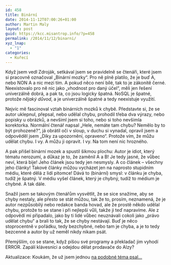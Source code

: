 ```yaml
---
id: 458
title: Binární
date: 2014-11-12T07:00:26+01:00
author: Martin Maly
layout: post
guid: https://kcc.misantrop.info/?p=458
permalink: /2014/11/12/binarni/
xyz_lnap:
  - "1"
categories:
  - Kuřecí
---
```

Když jsem vedl Zdroják, setkával jsem se pravidelně se čtenáři, které jsem si pracovně označoval &#8222;Binární mozky&#8220;. Pro ně plně platilo, že je buď A, nebo NON A a nic mezi tím. A pokud něco není bílé, tak to je zákonitě černé. Neexistovalo pro ně nic jako &#8222;vhodnost pro daný účel&#8220;, měli jen řešení univerzálně dobrá, a pak ta, co jsou logicky špatná. NoSQL je špatné, protože _nějaký důvod_, a je univerzálně špatné a tedy neexistuje využití.

Nejvíc mě fascinoval vztah binárních mozků k chybě. Představte si, že se autor uklepnul, přepsal, nebo udělal chybu, prohodil třeba dva výrazy, nebo popisky u obrázků, a nevšiml jsem si toho, nebo si toho nevšimla korektorka. Normální čtenář napsal &#8222;Hele, nemáte tam chybu? Nemělo by to být prohozené?&#8220;, já obrátil oči v sloup, v duchu si vynadal, opravil jsem a odpověděl jsem &#8222;Díky za upozornění, opraveno&#8220;. Protože vím, že můžu udělat chybu. I vy. A můžu ji opravit. I vy. Na tom není nic hrozného.

A pak přišel binární mozek a spustil šikmou plochu: Autor je idiot, který tématu nerozumí, a důkaz je to, že zaměnil A a B! Je tedy jasné, že vůbec neví, která bije! Jeho článek jsou tedy jen nesmysly. A co článek &#8211; všechny jeho články! Takové články můžou vycházet jen na naprosto stupidním médiu, které dělá z lidí pitomce! Dává to (binární) smysl: v článku je chyba, tudíž je špatný. V médiu vyšel článek, který je chybný, tudíž to médium je chybné. A tak dále.

Snažil jsem se takovým čtenářům vysvětlit, že se sice snažíme, aby se chyby nestaly, ale přesto se stát můžou, tak že to, prosím, neznamená, že je autor nezpůsobilý nebo redakce banda hovad, ale že prostě někdo udělal chybu, protože to se stane i při nejlepší vůli, takže ji teď napravíme. Ale z odpovědí mi připadalo, jako by ti lidé vůbec neuznávali cokoli jako &#8222;právo udělat chybu&#8220; a brali to tak, že se chyby nestávají. Buď je něco stoprocentně v pořádku, tedy bezchybné, nebo tam je chyba, a je to tedy bezcenné a autor by už neměl nikdy nikam psát.

Přemýšlím, co se stane, když píšou své programy a překladač jim vyhodí ERROR. Zapálí klávesnici a odejdou dělat prodavače do Alzy?

Aktualizace: Koukám, že už jsem jednou [na podobné téma psal&#8230;](https://www.misantrop.info/kdyz-je-aplikace-problem/)